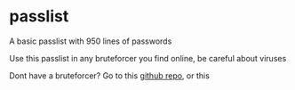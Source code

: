 # passlist
A basic passlist with 950 lines of passwords

Use this passlist in any bruteforcer you find online, be careful about viruses

Dont have a bruteforcer? Go to this [github repo,](https://github.com/EbolaMan-YT/SMB-Bruteforce) or this
